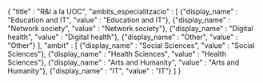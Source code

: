 {
	"title" : "R&I a la UOC",
	"ambits_especialitzacio" : [
		{"display_name" : "Education and IT", "value" : "Education and IT"},
		{"display_name" : "Network society", "value" : "Network society"},
		{"display_name" : "Digital health", "value" : "Digital health"},
		{"display_name" : "Other", "value" : "Other"}
	], 
	"ambit" : [
		{"display_name" : "Social Sciences", "value" : "Social Sciences"},
		{"display_name" : "Health Sciences", "value" : "Health Sciences"},
		{"display_name" : "Arts and Humanity", "value" : "Arts and Humanity"},
		{"display_name" : "IT", "value" : "IT"}
	]
}